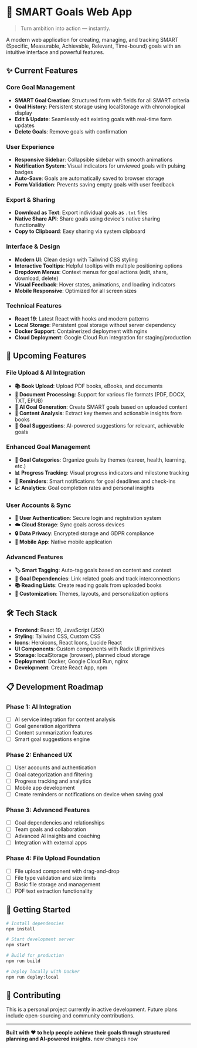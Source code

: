 # 🎯 SMART Goals Web App

> Turn ambition into action — instantly.

A modern web application for creating, managing, and tracking SMART (Specific, Measurable, Achievable, Relevant, Time-bound) goals with an intuitive interface and powerful features.

## ✨ Current Features

### Core Goal Management
- **SMART Goal Creation**: Structured form with fields for all SMART criteria
- **Goal History**: Persistent storage using localStorage with chronological display
- **Edit & Update**: Seamlessly edit existing goals with real-time form updates
- **Delete Goals**: Remove goals with confirmation

### User Experience
- **Responsive Sidebar**: Collapsible sidebar with smooth animations
- **Notification System**: Visual indicators for unviewed goals with pulsing badges
- **Auto-Save**: Goals are automatically saved to browser storage
- **Form Validation**: Prevents saving empty goals with user feedback

### Export & Sharing
- **Download as Text**: Export individual goals as `.txt` files
- **Native Share API**: Share goals using device's native sharing functionality
- **Copy to Clipboard**: Easy sharing via system clipboard

### Interface & Design
- **Modern UI**: Clean design with Tailwind CSS styling
- **Interactive Tooltips**: Helpful tooltips with multiple positioning options
- **Dropdown Menus**: Context menus for goal actions (edit, share, download, delete)
- **Visual Feedback**: Hover states, animations, and loading indicators
- **Mobile Responsive**: Optimized for all screen sizes

### Technical Features
- **React 19**: Latest React with hooks and modern patterns
- **Local Storage**: Persistent goal storage without server dependency
- **Docker Support**: Containerized deployment with nginx
- **Cloud Deployment**: Google Cloud Run integration for staging/production

## 🚀 Upcoming Features

### File Upload & AI Integration
- **📚 Book Upload**: Upload PDF books, eBooks, and documents
- **📄 Document Processing**: Support for various file formats (PDF, DOCX, TXT, EPUB)
- **🤖 AI Goal Generation**: Create SMART goals based on uploaded content
- **📖 Content Analysis**: Extract key themes and actionable insights from books
- **🎯 Goal Suggestions**: AI-powered suggestions for relevant, achievable goals

### Enhanced Goal Management
- **📅 Goal Categories**: Organize goals by themes (career, health, learning, etc.)
- **📊 Progress Tracking**: Visual progress indicators and milestone tracking
- **🔔 Reminders**: Smart notifications for goal deadlines and check-ins
- **📈 Analytics**: Goal completion rates and personal insights

### User Accounts & Sync
- **👤 User Authentication**: Secure login and registration system
- **☁️ Cloud Storage**: Sync goals across devices
- **🔒 Data Privacy**: Encrypted storage and GDPR compliance
- **📱 Mobile App**: Native mobile application

### Advanced Features
- **🏷️ Smart Tagging**: Auto-tag goals based on content and context
- **🔗 Goal Dependencies**: Link related goals and track interconnections
- **📚 Reading Lists**: Create reading goals from uploaded books
- **🎨 Customization**: Themes, layouts, and personalization options

## 🛠️ Tech Stack

- **Frontend**: React 19, JavaScript (JSX)
- **Styling**: Tailwind CSS, Custom CSS
- **Icons**: Heroicons, React Icons, Lucide React
- **UI Components**: Custom components with Radix UI primitives
- **Storage**: localStorage (browser), planned cloud storage
- **Deployment**: Docker, Google Cloud Run, nginx
- **Development**: Create React App, npm

## 📋 Development Roadmap

### Phase 1: AI Integration
- [ ] AI service integration for content analysis
- [ ] Goal generation algorithms
- [ ] Content summarization features
- [ ] Smart goal suggestions engine

### Phase 2: Enhanced UX
- [ ] User accounts and authentication
- [ ] Goal categorization and filtering
- [ ] Progress tracking and analytics
- [ ] Mobile app development
- [ ] Create reminders or notifications on device when saving goal

### Phase 3: Advanced Features
- [ ] Goal dependencies and relationships
- [ ] Team goals and collaboration
- [ ] Advanced AI insights and coaching
- [ ] Integration with external apps

### Phase 4: File Upload Foundation
- [ ] File upload component with drag-and-drop
- [ ] File type validation and size limits
- [ ] Basic file storage and management
- [ ] PDF text extraction functionality

## 🏁 Getting Started

```bash
# Install dependencies
npm install

# Start development server
npm start

# Build for production
npm run build

# Deploy locally with Docker
npm run deploy:local
```

## 🤝 Contributing

This is a personal project currently in active development. Future plans include open-sourcing and community contributions.

---

**Built with ❤️ to help people achieve their goals through structured planning and AI-powered insights.** new changes now
